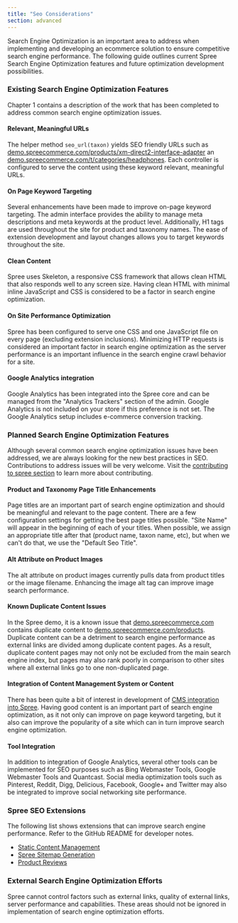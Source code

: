 ```yaml
---
title: "Seo Considerations"
section: advanced
---
```


Search Engine Optimization is an important area to address when
implementing and developing an ecommerce solution to ensure competitive
search engine performance. The following guide outlines current Spree
Search Engine Optimization features and future optimization development
possibilities.


### Existing Search Engine Optimization Features

Chapter 1 contains a description of the work that has been completed to
address common search engine optimization issues.

#### Relevant, Meaningful URLs

The helper method `seo_url(taxon)` yields SEO friendly URLs
such as
[demo.spreecommerce.com/products/xm-direct2-interface-adapter](http://demo.spreecommerce.com/products/xm-direct2-interface-adapter)
an
[demo.spreecommerce.com/t/categories/headphones](http://demo.spreecommerce.com/t/categories/headphones).
Each controller is configured to serve the content using these keyword
relevant, meaningful URLs.

#### On Page Keyword Targeting

Several enhancements have been made to improve on-page keyword
targeting. The admin interface provides the ability to manage meta
descriptions and meta keywords at the product level. Additionally, H1
tags are used throughout the site for product and taxonomy names. The
ease of extension development and layout changes allows you to target
keywords throughout the site.

#### Clean Content

Spree uses Skeleton, a responsive CSS framework that allows clean HTML
that also responds well to any screen size. Having clean HTML with
minimal inline JavaScript and CSS is considered to be a factor in search
engine optimization.

#### On Site Performance Optimization

Spree has been configured to serve one CSS and one JavaScript file on
every page (excluding extension inclusions). Minimizing HTTP requests is
considered an important factor in search engine optimization as the
server performance is an important influence in the search engine crawl
behavior for a site.

#### Google Analytics integration

Google Analytics has been integrated into the Spree core and can be
managed from the "Analytics Trackers" section of the admin. Google
Analytics is not included on your store if this preference is not set.
The Google Analytics setup includes e-commerce conversion tracking.

### Planned Search Engine Optimization Features

Although several common search engine optimization issues have been
addressed, we are always looking for the new best practices in SEO.
Contributions to address issues will be very welcome. Visit the
[contributing to spree section](contributing.html) to learn
more about contributing.

#### Product and Taxonomy Page Title Enhancements

Page titles are an important part of search engine optimization and
should be meaningful and relevant to the page content. There are a few
configuration settings for getting the best page titles possible. "Site
Name" will appear in the beginning of each of your titles. When
possible, we assign an appropriate title after that (product name, taxon
name, etc), but when we can't do that, we use the "Default Seo Title".

#### Alt Attribute on Product Images

The alt attribute on product images currently pulls data from product
titles or the image filename. Enhancing the image alt tag can improve
image search performance.

#### Known Duplicate Content Issues

In the Spree demo, it is a known issue that
[demo.spreecommerce.com](http://demo.spreecommerce.com/) contains
duplicate content to
[demo.spreecommerce.com/products](http://demo.spreecommerce.com/products).
Duplicate content can be a detriment to search engine performance as
external links are divided among duplicate content pages. As a result,
duplicate content pages may not only not be excluded from the main
search engine index, but pages may also rank poorly in comparison to
other sites where all external links go to one non-duplicated page.

#### Integration of Content Management System or Content

There has been quite a bit of interest in development of [CMS
integration into
Spree](http://groups.google.com/group/spree-user/search?q=cms). Having
good content is an important part of search engine optimization, as it
not only can improve on page keyword targeting, but it also can improve
the popularity of a site which can in turn improve search engine
optimization.

#### Tool Integration

In addition to integration of Google Analytics, several other tools can
be implemented for SEO purposes such as Bing Webmaster Tools, Google
Webmaster Tools and Quantcast. Social media optimization tools such as
Pinterest, Reddit, Digg, Delicious, Facebook, Google+ and Twitter may
also be integrated to improve social networking site performance.

### Spree SEO Extensions

The following list shows extensions that can improve search engine
performance. Refer to the GitHub README for developer notes.

-   [Static Content
    Management](https://github.com/spree/spree_static_content)
-   [Spree Sitemap
    Generation](https://github.com/romul/spree_dynamic_sitemaps)
-   [Product Reviews](https://github.com/spree/spree_reviews)

### External Search Engine Optimization Efforts

Spree cannot control factors such as external links, quality of external
links, server performance and capabilities. These areas should not be
ignored in implementation of search engine optimization efforts.
